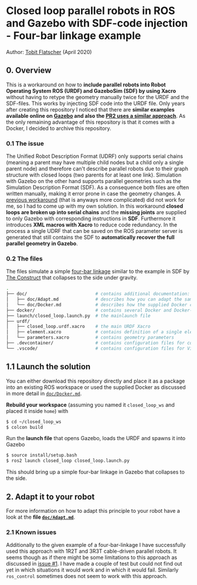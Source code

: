 # Closed loop parallel robots in ROS and Gazebo with SDF-code injection - Four-bar linkage example

Author: [Tobit Flatscher](https://github.com/2b-t) (April 2020)



## 0. Overview

This is a workaround on how to **include parallel robots into Robot Operating System ROS (URDF) and GazeboSim (SDF) by using Xacro** without having to retype the geometry manually twice for the URDF and the SDF-files. This works by injecting SDF code into the URDF file. Only years after creating this repository I noticed that there are **similar examples available online on [Gazebo](https://classic.gazebosim.org/tutorials?tut=kinematic_loop&cat=) and also the [PR2 uses a similar approach](https://github.com/PR2/pr2_common/blob/melodic-devel/pr2_description/urdf/gripper_v0/gripper.gazebo.xacro)**. As the only remaining advantage of this repository is that it comes with a Docker, I decided to archive this repository.

### 0.1 The issue
The Unified Robot Description Format (UDRF) only supports serial chains (meaning a parent may have multiple child nodes but a child only a single parent node) and therefore can't describe parallel robots due to their graph structure with closed loops (two parents for at least one link). Simulation with Gazebo on the other hand supports parallel geometries such as the Simulation Description Format (SDF). As a consequence both files are often written manually, making it error prone in case the geometry changes.
A [previous workaround](https://github.com/wojiaojiao/pegasus_gazebo_plugins) (that is anyways more complicated) did not work for me, so I had to come up with my own solution. 
In this workaround **closed loops are broken up into serial chains** and the **missing joints** are supplied to only Gazebo with corresponding instructions in **SDF**. Furthermore it introduces **XML macros with Xacro** to reduce code redundancy. In the process a single UDRF that can be saved on the ROS parameter server is generated that still contains the SDF to **automatically recover the full parallel geometry in Gazebo**.

### 0.2 The files

The files simulate a simple [four-bar linkage](https://en.wikipedia.org/wiki/Four-bar_linkage) similar to the example in SDF by [The Construct](https://youtu.be/hglRGiNHRno) that collapses to the side under gravity.

```bash
.
├── doc/                          # contains additional documentation:
│   ├── doc/Adapt.md              # describes how you can adapt the same principle to your parallel robot
│   └── doc/Docker.md             # describes how the supplied Docker can be used
├── docker/                       # contains several Docker and Docker-Compose configurations
├── launch/closed_loop.launch.py  # the mainlaunch file
├── urdf/
│   ├── closed_loop.urdf.xacro    # the main URDF Xacro
│   ├── element.xacro             # contains definition of a single element
│   └── parameters.xacro          # contains geometry parameters
├── .devcontainer/                # contains configuration files for containers in Visual Studio Code
└── .vscode/                      # contains configuration files for Visual Studio Code
```

## 1.1 Launch the solution

You can either download this repository directly and place it as a package into an existing ROS workspace or used the supplied Docker as discussed in more detail in [`doc/Docker.md`](./doc/Docker.md).

**Rebuild your workspace** (assuming you named it `closed_loop_ws` and placed it inside `home`) with

```bash
$ cd ~/closed_loop_ws
$ colcon build
```
Run the **launch file** that opens Gazebo, loads the URDF and spawns it into Gazebo
```bash
$ source install/setup.bash
$ ros2 launch closed_loop closed_loop.launch.py
```
This should bring up a simple four-bar linkage in Gazebo that collapses to the side.

## 2. Adapt it to your robot

For more information on how to adapt this principle to your robot have a look at the **file [`doc/Adapt.md`](./doc/Adapt.md)**.

### 2.1 Known issues

Additionally to the given example of a four-bar-linkage I have successfully used this approach with 1R2T and 3R3T cable-driven parallel robots. It seems though as if there might be some limitations to this approach as discussed in [issue #1](https://github.com/2b-t/closed_loop/issues/1). I have made a couple of test but could not find out yet in which situations it would work and in which it would fail. Similarly `ros_control` sometimes does not seem to work with this approach.
